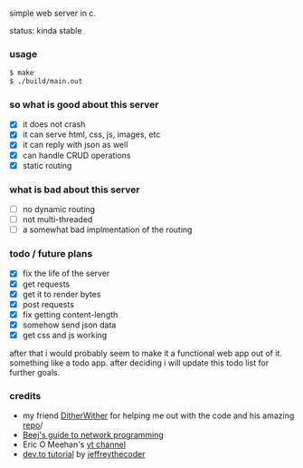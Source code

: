 simple web server in c.

status: kinda stable

### usage 

```bash
$ make 
$ ./build/main.out
```

### so what is good about this server 
- [x] it does not crash 
- [x] it can serve html, css, js, images, etc
- [x] it can reply with json as well
- [x] can handle CRUD operations
- [x] static routing

### what is bad about this server
- [ ] no dynamic routing
- [ ] not multi-threaded
- [ ] a somewhat bad implmentation of the routing

### todo / future plans
- [x] fix the life of the server
- [x] get requests 
- [x] get it to render bytes
- [x] post requests 
- [x] fix getting content-length
- [x] somehow send json data
- [x] get css and js working

after that i would probably seem to make it a functional web app out of it. <br>
something like a todo app. after deciding i will update this todo list for further goals.

### credits 
- my friend [DitherWither](https://github.com/DitherWither) for helping me out with the code and his amazing [repo](https://github.com/DitherWither/etchteateapee/)/
- [Beej's guide to network programming](https://beej.us/guide/bgnet/html/) 
- Eric O Meehan's [yt channel](https://www.youtube.com/@eom-dev)
- [dev.to tutorial](https://dev.to/jeffreythecoder/how-i-built-a-simple-http-server-from-scratch-using-c-739) by [jeffreythecoder](https://dev.to/jeffreythecoder)
